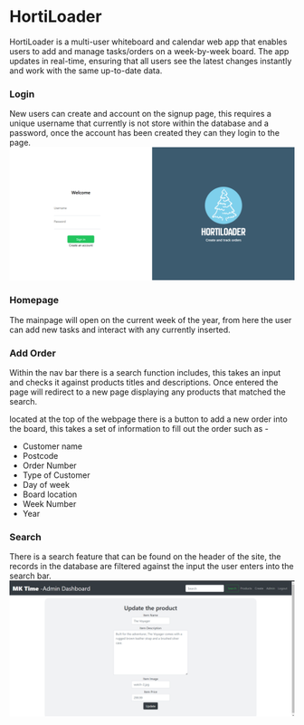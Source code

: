 
# HortiLoader

HortiLoader is a multi-user whiteboard and calendar web app that enables users to add and manage tasks/orders on a week-by-week board. The app updates in real-time, ensuring that all users see the latest changes instantly and work with the same up-to-date data.

### Login
New users can create and account on the signup page, this requires a unique username that currently is not store within the database and a password, once the account has been created they can they login to the page.
![Login Page](https://github.com/LGRV-alt/CodeSpace2024/blob/main/MK-Time%20Project/Images/HortiLoader-Login.png)

### Homepage
The mainpage will open on the current week of the year, from here the user can add new tasks and interact with any currently inserted. 

### Add Order
Within the nav bar there is a search function includes, this takes an input and checks it against products titles and descriptions. Once entered the page will redirect to a new page displaying any products that matched the search.

located at the top of the webpage there is a button to add a new order into the board, this takes a set of information to fill out the order such as - 
* Customer name 
* Postcode 
* Order Number 
* Type of Customer
* Day of week 
* Board location
* Week Number
* Year

### Search
There is a search feature that can be found on the header of the site, the records in the database are filtered against the input the user enters into the search bar. 
![Admin Product Page](https://github.com/LGRV-alt/CodeSpace2024/blob/main/MK-Time%20Project/Images/Admin-Update.png)






